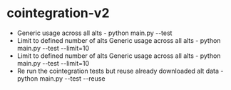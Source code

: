 # cointegration-v2

- Generic usage across all alts - python main.py --test
- Limit to defined number of alts Generic usage across all alts - python main.py --test --limit=10
- Limit to defined number of alts Generic usage across all alts - python main.py --test --limit=10
- Re run the cointegration tests but reuse already downloaded alt data - python main.py --test --reuse
